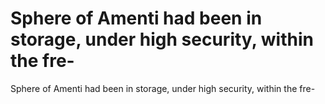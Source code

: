 # Sphere of Amenti had been in storage, under high security, within the fre-

Sphere of Amenti had been in storage, under high security, within the fre-